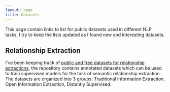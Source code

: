 ```yaml
---
layout: page
title: Datasets
---
```


This page contain links to list for public datasets used in different NLP tasks, I try to keep the lists updated as I found new and interesting datasets.

## __Relationship Extraction__

I've been keeping track of [public and free datasets for relationship extractions](https://github.com/davidsbatista/Annotated-Semantic-Relationships-Datasets), the repository contains annotated datasets which can be used to train supervised models for the task of semantic relationship extraction. The datasets are organized into  3 groups: Traditional Information Extraction, Open Information Extraction, Distantly Supervised.

<!--
## __Aspect-based Sentiment Analysis__
-->